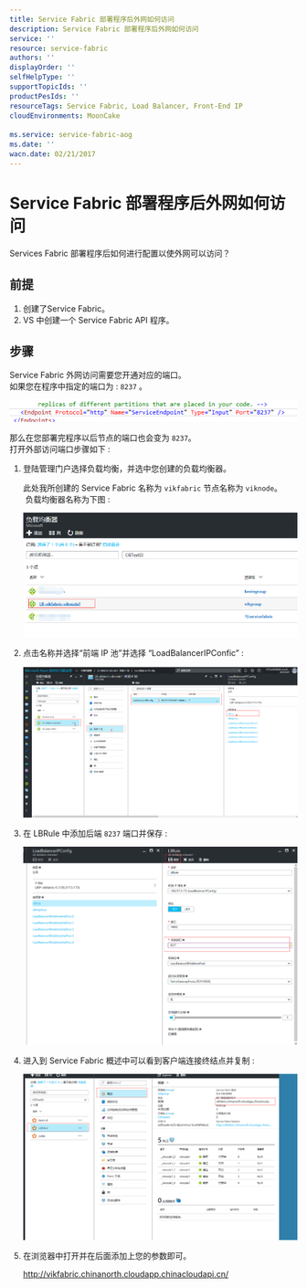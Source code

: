 ```yaml
---
title: Service Fabric 部署程序后外网如何访问
description: Service Fabric 部署程序后外网如何访问
service: ''
resource: service-fabric
authors: ''
displayOrder: ''
selfHelpType: ''
supportTopicIds: ''
productPesIds: ''
resourceTags: Service Fabric, Load Balancer, Front-End IP
cloudEnvironments: MoonCake

ms.service: service-fabric-aog
ms.date: ''
wacn.date: 02/21/2017
---
```


# Service Fabric 部署程序后外网如何访问

Services Fabric 部署程序后如何进行配置以使外网可以访问？

## 前提

1. 创建了Service Fabric。
2. VS 中创建一个 Service Fabric API 程序。

## 步骤

Service Fabric 外网访问需要您开通对应的端口。<br>
如果您在程序中指定的端口为 : `8237` 。

![port](./media/aog-service-fabric-deployment-howto-access-through-internet/port.png)

那么在您部署完程序以后节点的端口也会变为 `8237`。<br>
打开外部访问端口步骤如下 :

1. 登陆管理门户选择负载均衡，并选中您创建的负载均衡器。

    此处我所创建的 Service Fabric 名称为 `vikfabric` 节点名称为 `viknode`。
    负载均衡器名称为下图 :

    ![lb-vikfabric](./media/aog-service-fabric-deployment-howto-access-through-internet/lb-vikfabric.png)

2. 点击名称并选择“前端 IP 池”并选择 “LoadBalancerIPConfic” :

    ![front-end-ip-pool](./media/aog-service-fabric-deployment-howto-access-through-internet/front-end-ip-pool.png)

3. 在 LBRule 中添加后端 `8237` 端口并保存 :

    ![lb-rule](./media/aog-service-fabric-deployment-howto-access-through-internet/lb-rule.png)

4. 进入到 Service Fabric 概述中可以看到客户端连接终结点并复制 :

    ![service-fabric-summary](./media/aog-service-fabric-deployment-howto-access-through-internet/service-fabric-summary.png)

5. 在浏览器中打开并在后面添加上您的参数即可。

    http://vikfabric.chinanorth.cloudapp.chinacloudapi.cn/